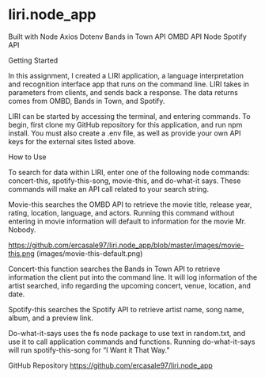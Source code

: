 # liri.node_app
Built with
Node Axios
Dotenv
Bands in Town API
OMBD API
Node Spotify API

Getting Started

In this assignment, I created a LIRI application, a language interpretation and recognition interface app that runs on the command line. LIRI takes in parameters from clients, and sends back a response. The data returns comes from OMBD, Bands in Town, and Spotify.

LIRI can be started by accessing the terminal, and entering commands. To begin, first clone my GitHub repository for this application, and run npm install. You must also create a .env file, as well as provide your own API keys for the external sites listed above. 

How to Use

To search for data within LIRI, enter one of the following node commands: concert-this, spotify-this-song, movie-this, and do-what-it says. These commands will make an API call related to your search string.

Movie-this searches the OMBD API to retrieve the movie title, release year, rating, location, language, and actors. Running this command without entering in movie information will default to information for the movie Mr. Nobody.

https://github.com/ercasale97/liri.node_app/blob/master/images/movie-this.png
(images/movie-this-default.png)


Concert-this function searches the Bands in Town API to retrieve information the client put into the command line. It will log information of the artist searched, info regarding the upcoming concert, venue, location, and date.

Spotify-this searches the Spotify API to retrieve artist name, song name, album, and a preview link.

Do-what-it-says uses the fs node package to use text in random.txt, and use it to call application commands and functions. Running do-what-it-says will run spotify-this-song for “I Want it That Way.”

GitHub Repository
https://github.com/ercasale97/liri.node_app

